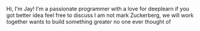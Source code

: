 Hi, I'm Jay! I'm a passionate programmer with a love for deeplearn 
if you got better idea feel free to discuss I am not mark Zuckerberg, we will work together
wants to build something greater no one ever thought of
